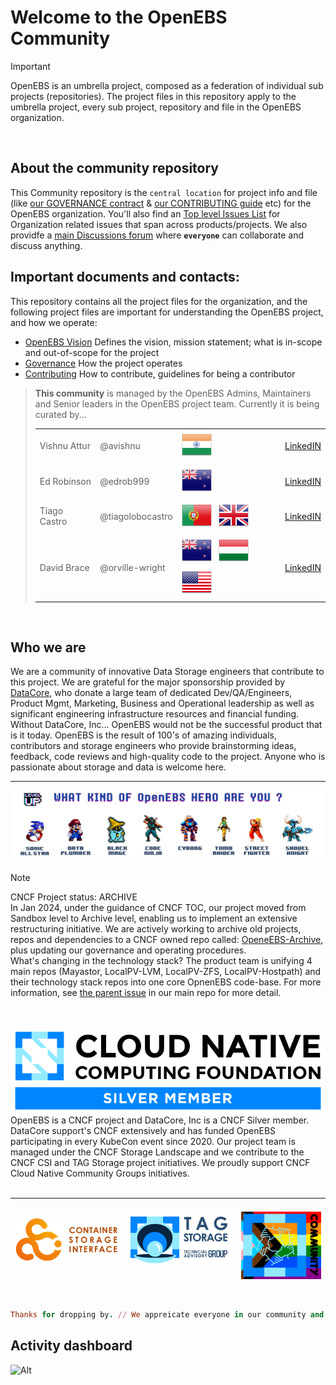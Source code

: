 # Welcome to the OpenEBS Community<BR>
> [!Important]
> OpenEBS is an umbrella project, composed as a federation of individual sub projects (repositories). The project files in this repository apply to the umbrella project, every sub project, repository and file in the OpenEBS organization.
<BR>

## About the community repository<BR>
This Community repository is the ```central location``` for project info and file (like [our GOVERNANCE contract](GOVERNANCE.md) & [our CONTRIBUTING guide](CONTRIBUTING.md) etc) for the OpenEBS organization. You'll also find an [Top level Issues List](/issues) for Organization related issues that span across products/projects. We also providfe a [main Discussions forum](/orgs/openebs/discussions) where **```everyone```** can collaborate and discuss anything.
<BR>

## Important documents and contacts:
This repository contains all the project files for the organization, and the following project files are important for understanding the OpenEBS project, and how we operate:
* [OpenEBS Vision](/VISON.md) Defines the vision, mission statement; what is in-scope and out-of-scope for the project
* [Governance](/GOVERNANCE.md) How the project operates
* [Contributing](/CONTRIBUTING.md) How to contribute, guidelines for being a contributor

> **This community** is managed by the OpenEBS Admins, Maintainers and Senior leaders in the OpenEBS project team.
> Currently it is being curated by... <BR>
>
> |   |   |   |    |
> | :--- | :--- | :--- | :--- |
> | Vishnu Attur | @avishnu | ![](/images/flags/de_je/in.png) | [LinkedIN](https://www.linkedin.com/in/vishnu-attur-5309a333/)   |
> | Ed Robinson | @edrob999 | ![](/images/flags/ni_tn/nz.png) | [LinkedIN](https://www.linkedin.com/in/edrob/)  |
> | Tiago Castro | @tiagolobocastro | ![](/images/flags/ni_tn/pt.png) &nbsp; ![](/images/flags/de_je/gb.png) | [LinkedIN](https://www.linkedin.com/in/tiago-castro-3311453a/)  |
> | David Brace | @orville-wright | ![](/images/flags/ni_tn/nz.png) &nbsp; ![](/images/flags/de_je/hu.png) &nbsp; ![](/images/flags/to_zw/us.png) |[LinkedIN](https://www.linkedin.com/in/dbrace/)   |

<BR>

## Who we are
We are a community of innovative Data Storage engineers that contribute to this project. We are grateful for the major sponsorship provided by [DataCore](https://datacore.com), who donate a large team of dedicated Dev/QA/Engineers, Product Mgmt, Marketing, Business and Operational leadership as well as significant engineering infrastructure resources and financial funding. Without DataCore, Inc... OpenEBS would not be the successful product that is it today. OpenEBS is the result of 100's of amazing individuals, contributors and storage engineers who provide brainstorming ideas, feedback, code reviews and high-quality code to the project. Anyone who is passionate about storage and data is welcome here. <BR>

---
[![OpenEBS Welcome Banner](/images/community_banner_retro_gamer_level-up-2024_transp.png)](https://www.openebs.io/)


> [!NOTE]
> CNCF Project status: ARCHIVE <BR>
> In Jan 2024, under the guidance of CNCF TOC, our project moved from Sandbox level to Archive level, enabling us to implement an extensive restructuring initiative. We are actively working to archive old projects, repos and dependencies to a CNCF owned repo called: [OpeneEBS-Archive](https://github.com/openebs-archive), plus updating our governance and operating procedures.<BR>
> What's changing in the technology stack? The product team is unifying 4 main repos (Mayastor, LocalPV-LVM, LocalPV-ZFS, LocalPV-Hostpath) and their technology stack repos into one core OpnenEBS code-base.
> For more information, see [the parent issue]( https://github.com/openebs/openebs/issues/3701) in our main repo for more detail.
>
<BR>

[![CNCF logo](/images/CNCF_member-silver-color.svg)](https://www.datacore.com/)
OpenEBS is a CNCF project and DataCore, Inc is a CNCF Silver member. DataCore support's CNCF extensively and has funded OpenEBS participating in every KubeCon event since 2020. Our project team is managed under the CNCF Storage Landscape and we contribute to the CNCF CSI and TAG Storage project initiatives. We proudly support CNCF Cloud Native Community Groups initiatives.<BR>
<BR>

| <img  alt="Container Storage Interface group" align="left" src="/images/CNCF_csi-horizontal-color_2024.png" width="320" /> | <img alt="Storage Technical Advisory Group" align="center" src="/images/CNCF_tag-storage-horizontal-color_2024.png" width="320" /> | &emsp; &emsp; <img alt="Cloud Native Community Groups" align="right" src="/images/CNCF_cncg-icon-color_2024.png" width="200" /> |
| :---         |     :---:      |          ---: |
 
<BR>

```ruby
Thanks for dropping by. // We appreicate everyone in our community and would love to hear from you.
```

## Activity dashboard
![Alt](https://repobeats.axiom.co/api/embed/1e565d4d1fdfeacd2cf810f10bcb6cde7368c9ea.svg "Repobeats analytics image")
